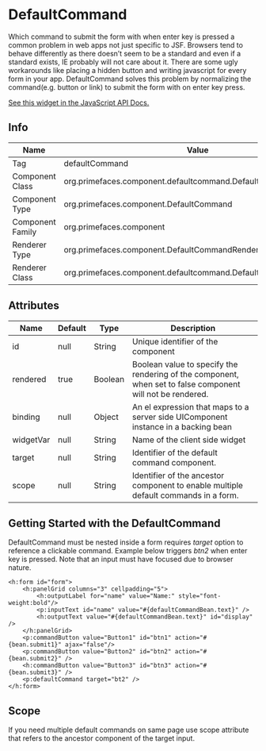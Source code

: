 # DefaultCommand

Which command to submit the form with when enter key is pressed a common problem in web apps
not just specific to JSF. Browsers tend to behave differently as there doesn’t seem to be a standard
and even if a standard exists, IE probably will not care about it. There are some ugly workarounds
like placing a hidden button and writing javascript for every form in your app. DefaultCommand
solves this problem by normalizing the command(e.g. button or link) to submit the form with on
enter key press.

[See this widget in the JavaScript API Docs.](../jsdocs/classes/primefaces.widget.defaultcommand.html)

## Info

| Name | Value |
| --- | --- |
| Tag | defaultCommand
| Component Class | org.primefaces.component.defaultcommand.DefaultCommand
| Component Type | org.primefaces.component.DefaultCommand
| Component Family | org.primefaces.component |
| Renderer Type | org.primefaces.component.DefaultCommandRenderer
| Renderer Class | org.primefaces.component.defaultcommand.DefaultCommandRenderer

## Attributes

| Name | Default | Type | Description | 
| --- | --- | --- | --- |
| id | null | String | Unique identifier of the component
| rendered | true | Boolean | Boolean value to specify the rendering of the component, when set to false component will not be rendered.
| binding | null | Object | An el expression that maps to a server side UIComponent instance in a backing bean
| widgetVar | null | String | Name of the client side widget
| target | null | String | Identifier of the default command component.
| scope | null | String | Identifier of the ancestor component to enable multiple default commands in a form.

## Getting Started with the DefaultCommand
DefaultCommand must be nested inside a form requires _target_ option to reference a clickable
command. Example below triggers _btn2_ when enter key is pressed. Note that an input must have
focused due to browser nature.


```xhtml
<h:form id="form">
    <h:panelGrid columns="3" cellpadding="5">
        <h:outputLabel for="name" value="Name:" style="font-weight:bold"/>
        <p:inputText id="name" value="#{defaultCommandBean.text}" />
        <h:outputText value="#{defaultCommandBean.text}" id="display" />
    </h:panelGrid>
    <p:commandButton value="Button1" id="btn1" action="#{bean.submit1}" ajax="false"/>
    <p:commandButton value="Button2" id="btn2" action="#{bean.submit2}" />
    <h:commandButton value="Button3" id="btn3" action="#{bean.submit3}" />
    <p:defaultCommand target="bt2" />
</h:form>
```
## Scope
If you need multiple default commands on same page use scope attribute that refers to the ancestor
component of the target input.